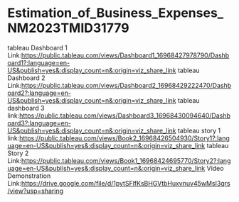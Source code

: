 # Estimation_of_Business_Expenses_NM2023TMID31779


tableau Dashboard 1 Link:https://public.tableau.com/views/Dashboard1_16968427978790/Dashboard1?:language=en-US&publish=yes&:display_count=n&:origin=viz_share_link
tableau Dashboard 2 Link:https://public.tableau.com/views/Dashboard2_16968429222470/Dashboard2?:language=en-US&publish=yes&:display_count=n&:origin=viz_share_link
tableau dashboard 3 link:https://public.tableau.com/views/Dashboard3_16968430094640/Dashboard3?:language=en-US&publish=yes&:display_count=n&:origin=viz_share_link
tableau story 1 link:https://public.tableau.com/views/Book2_16968426504930/Story1?:language=en-US&publish=yes&:display_count=n&:origin=viz_share_link
tableau Story 2 Link:https://public.tableau.com/views/Book1_16968424695770/Story2?:language=en-US&publish=yes&:display_count=n&:origin=viz_share_link
Video Demonstration Link:https://drive.google.com/file/d/1pytSFlfKsBHGVtbHuxvnuv45wMsI3qrs/view?usp=sharing
